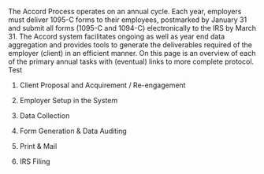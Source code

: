 The Accord Process operates on an annual cycle. Each year, employers must deliver 1095-C forms to their employees, postmarked by January 31 and submit all forms \(1095-C and 1094-C\) electronically to the IRS by March 31. The Accord system facilitates ongoing as well as year end data aggregation and provides tools to generate the deliverables required of the employer \(client\) in an efficient manner. On this page is an overview of each of the primary annual tasks with \(eventual\) links to more complete protocol. Test

1. Client Proposal and Acquirement / Re-engagement

2. Employer Setup in the System

3. Data Collection

4. Form Generation & Data Auditing

5. Print & Mail

6. IRS Filing



